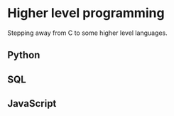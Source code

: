# Higher level programming

Stepping away from C to some higher level languages.

## Python

## SQL

## JavaScript
